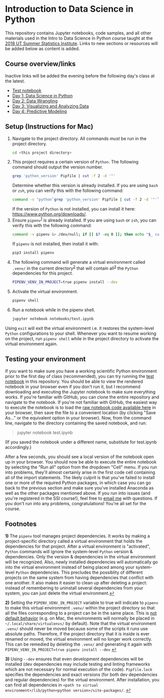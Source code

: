 # Introduction to Data Science in Python

This repository contains Jupyter notebooks, code samples, and all other materials used in the Intro to Data Science in Python course taught at the [2018 UT Summer Statistics Institute](https://stat.utexas.edu/training/ssi). Links to new sections or resources will be added below as content is added.

## Course overview/links
Inactive links will be added the evening before the following day's class at the latest.

* [Test notebook](https://github.com/tyarkoni/SSI2018/blob/master/notebooks/test.ipynb)
* [Day 1: Data Science in Python](https://github.com/tyarkoni/SSI2018/blob/master/notebooks/Day%201%20-%20Data%20science%20in%20Python.ipynb)
* [Day 2: Data Wrangling](https://github.com/tyarkoni/SSI2018/blob/master/notebooks/Day%202%20-%20Data%20wrangling.ipynb)
* [Day 3: Visualizing and Analyzing Data](https://github.com/tyarkoni/SSI2018/blob/master/notebooks/Day%203%20-%20Exploring%20and%20analyzing%20data%20in%20Python.ipynb)
* [Day 4: Predictive Modeling](https://github.com/tyarkoni/SSI2018/blob/master/notebooks/Day%204%20-%20Machine%20learning%20in%20scikit-learn.ipynb)

## Setup (Instructions for Mac)
1. Navigate to the project directory. All commands *must* be run in the project directory.
	```bash
	cd <this project directory>
	```
1. This project requires a certain version of `Python`. The following command should output the version number.
	```bash
	grep 'python_version' Pipfile | cut -f 2 -d '"'
	```
	Determine whether this version is already installed. If you are using `bash` or `zsh`, you can verify this with the following command:
	```bash
	command -v "python`grep 'python_version' Pipfile | cut -f 2 -d '"'`" &> /dev/null; if [[ $? -eq 0 ]]; then echo "$_ currently installed"; else echo "$_ NOT installed"; fi
	```
	If the version of `Python` is not installed, you can install it here: https://www.python.org/downloads/.
1. Ensure `pipenv`<sup id="a1">[1](#f1)</sup> is already installed. If you are using `bash` or `zsh`, you can verify this with the following command:
	```bash
	command -v pipenv &> /dev/null; if [[ $? -eq 0 ]]; then echo "$_ currently installed"; else echo "$_ NOT installed"; fi
	```
	If `pipenv` is not installed, then install it with:
	```bash
	pip3 install pipenv
	```
1. The following command will generate a virtual environment called `.venv/` in the current directory<sup id="a2">[2](#f2)</sup> that will contain all<sup id="a3">[3](#f3)</sup> the `Python` dependencies for this project.
	```bash
	PIPENV_VENV_IN_PROJECT=true pipenv install --dev
	```
1. Activate the virtual environment.
	```bash
	pipenv shell
	```  
1. Run a notebook while in the pipenv shell.
	```bash
	jupyter notebook notebooks/test.ipynb
	```

Using `exit` will exit the virtual environment i.e. it restores the system-level `Python` configurations to your shell. Whenever you want to resume working on the project, run `pipenv shell` while in the project directory to activate the virtual environment again.

## Testing your environment

If you want to make sure you have a working scientific Python environment prior to the first day of class (recommended), you can try running the [test notebook](https://github.com/tyarkoni/SSI2018/blob/master/notebooks/test.ipynb) in this repository. You should be able to view the rendered notebook in your browser even if you don't run it, but I recommend downloading and executing the Jupyter notebook to make sure everything works. If you're familiar with GitHub, you can clone the entire repository and navigate to the notebook. If you're not familiar with GitHub, the easiest way to execute the notebook is to load the [raw notebook code available here](https://raw.githubusercontent.com/tyarkoni/SSI2018/master/notebooks/test.ipynb) in your browser, then save the file to a convenient location (by clicking "Save As..." or the equivalent option in your browser). Now, from the command line, navigate to the directory containing the saved notebook, and run:

> jupyter notebook test.ipynb

(If you saved the notebook under a different name, substitute for test.ipynb accordingly.)

After a few seconds, you should see a local version of the notebook open up in your browser. You should now be able to execute the entire notebook by selecting the "Run all" option from the dropdown "Cell" menu. If you run into problems, they'll almost certainly arise in the first code cell containing all of the import statements. The likely culprit is that you've failed to install one or more of the required Python packages, in which case you can go back to the previous section and make sure you've installed Anaconda as well as the other packages mentioned above. If you run into issues (and you're registered in the SSI course!), feel free to [email me](mailto:tyarkoni@gmail.com) with questions. If you don't run into any problems, congratulations! You're all set for the course.

## Footnotes

<b id="f1">1)</b> The `pipenv` tool manages project dependencies. It works by making a project-specific directory called a virtual environment that holds the dependencies for that project. After a virtual environment is "activated", `Python` commands will ignore the system-level `Python` version & dependencies. Only the version & dependencies in the virtual environment will be recognized. Also, newly installed dependencies will automatically go into the virtual environment instead of being placed among your system-level `Python` dependencies. This precludes the possiblity of different projects on the same system from having dependencies that conflict with one another. It also makes it easier to clean up after deleting a project: instead of remembering to uninstall several dependencies from your system, you can just delete the virtual environment.[↩](#a1)

<b id="f2">2)</b> Setting the `PIPENV_VENV_IN_PROJECT` variable to true will indicate to `pipenv` to make this virtual environment `.venv/` within the project directory so that all the files corresponding to a project can be in the same place. This is [not default behavior](https://github.com/pypa/pipenv/issues/1382) (e.g. on Mac, the environments will normally be placed in `~/.local/share/virtualenvs/` by default). Note that the virtual environment `.venv/` should never be moved because some of the scripts it runs use absolute paths. Therefore, if the project directory that it is inside is ever renamed or moved, the virtual environment will no longer work correctly. This can be remedied by deleting the `.venv/` and generating it again with `PIPENV_VENV_IN_PROJECT=true pipenv install --dev` [↩](#a2)

<b id="f3">3)</b> Using `--dev` ensures that even development dependencies will be installed (dev dependencies may include testing and linting frameworks which are not necessary for normal execution of the code). `Pipfile.lock` specifies the dependencies and exact versions (for both dev dependencies and regular dependencies) for the virtual environment. After installation, you can find all dependencies in `<path to virtual environment>/lib/python<python version>/site-packages/`. [↩](#a3)
